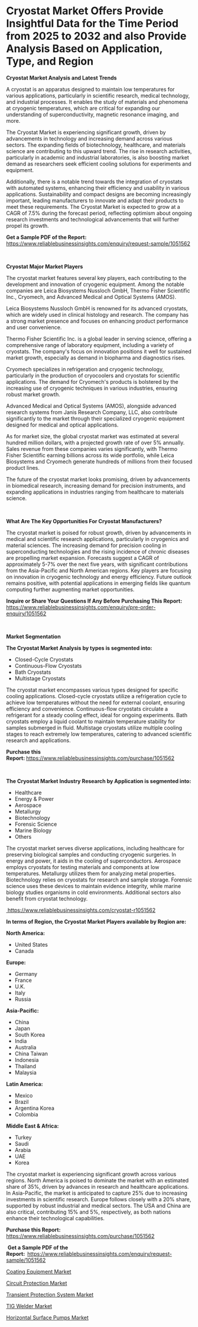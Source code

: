<p><h1>Cryostat Market Offers Provide Insightful Data for the Time Period from 2025 to 2032 and also Provide Analysis Based on Application, Type, and Region</h1></p><p><strong>Cryostat Market Analysis and Latest Trends</strong></p>
<p><p>A cryostat is an apparatus designed to maintain low temperatures for various applications, particularly in scientific research, medical technology, and industrial processes. It enables the study of materials and phenomena at cryogenic temperatures, which are critical for expanding our understanding of superconductivity, magnetic resonance imaging, and more.</p><p>The Cryostat Market is experiencing significant growth, driven by advancements in technology and increasing demand across various sectors. The expanding fields of biotechnology, healthcare, and materials science are contributing to this upward trend. The rise in research activities, particularly in academic and industrial laboratories, is also boosting market demand as researchers seek efficient cooling solutions for experiments and equipment.</p><p>Additionally, there is a notable trend towards the integration of cryostats with automated systems, enhancing their efficiency and usability in various applications. Sustainability and compact designs are becoming increasingly important, leading manufacturers to innovate and adapt their products to meet these requirements. The Cryostat Market is expected to grow at a CAGR of 7.5% during the forecast period, reflecting optimism about ongoing research investments and technological advancements that will further propel its growth.</p></p>
<p><strong>Get a Sample PDF of the Report:&nbsp;</strong> <a href="https://www.reliablebusinessinsights.com/enquiry/request-sample/1051562?utm_campaign=63&utm_medium=2&utm_source=Github&utm_content=ia&utm_term=20022025&utm_id=cryostat">https://www.reliablebusinessinsights.com/enquiry/request-sample/1051562</a></p>
<p>&nbsp;</p>
<p><strong>Cryostat Major Market Players</strong></p>
<p><p>The cryostat market features several key players, each contributing to the development and innovation of cryogenic equipment. Among the notable companies are Leica Biosystems Nussloch GmbH, Thermo Fisher Scientific Inc., Cryomech, and Advanced Medical and Optical Systems (AMOS). </p><p>Leica Biosystems Nussloch GmbH is renowned for its advanced cryostats, which are widely used in clinical histology and research. The company has a strong market presence and focuses on enhancing product performance and user convenience. </p><p>Thermo Fisher Scientific Inc. is a global leader in serving science, offering a comprehensive range of laboratory equipment, including a variety of cryostats. The company's focus on innovation positions it well for sustained market growth, especially as demand in biopharma and diagnostics rises.</p><p>Cryomech specializes in refrigeration and cryogenic technology, particularly in the production of cryocoolers and cryostats for scientific applications. The demand for Cryomech's products is bolstered by the increasing use of cryogenic techniques in various industries, ensuring robust market growth.</p><p>Advanced Medical and Optical Systems (AMOS), alongside advanced research systems from Janis Research Company, LLC, also contribute significantly to the market through their specialized cryogenic equipment designed for medical and optical applications.</p><p>As for market size, the global cryostat market was estimated at several hundred million dollars, with a projected growth rate of over 5% annually. Sales revenue from these companies varies significantly, with Thermo Fisher Scientific earning billions across its wide portfolio, while Leica Biosystems and Cryomech generate hundreds of millions from their focused product lines.</p><p>The future of the cryostat market looks promising, driven by advancements in biomedical research, increasing demand for precision instruments, and expanding applications in industries ranging from healthcare to materials science.</p></p>
<p>&nbsp;</p>
<p><strong>What Are The Key Opportunities For Cryostat Manufacturers?</strong></p>
<p><p>The cryostat market is poised for robust growth, driven by advancements in medical and scientific research applications, particularly in cryogenics and material sciences. The increasing demand for precision cooling in superconducting technologies and the rising incidence of chronic diseases are propelling market expansion. Forecasts suggest a CAGR of approximately 5-7% over the next five years, with significant contributions from the Asia-Pacific and North American regions. Key players are focusing on innovation in cryogenic technology and energy efficiency. Future outlook remains positive, with potential applications in emerging fields like quantum computing further augmenting market opportunities.</p></p>
<p><strong>Inquire or Share Your Questions If Any Before Purchasing This Report:</strong> <a href="https://www.reliablebusinessinsights.com/enquiry/pre-order-enquiry/1051562?utm_campaign=63&utm_medium=2&utm_source=Github&utm_content=ia&utm_term=20022025&utm_id=cryostat">https://www.reliablebusinessinsights.com/enquiry/pre-order-enquiry/1051562</a></p>
<p>&nbsp;</p>
<p><strong>Market Segmentation</strong></p>
<p><strong>The Cryostat Market Analysis by types is segmented into:</strong></p>
<p><ul><li>Closed-Cycle Cryostats</li><li>Continuous-Flow Cryostats</li><li>Bath Cryostats</li><li>Multistage Cryostats</li></ul></p>
<p><p>The cryostat market encompasses various types designed for specific cooling applications. Closed-cycle cryostats utilize a refrigeration cycle to achieve low temperatures without the need for external coolant, ensuring efficiency and convenience. Continuous-flow cryostats circulate a refrigerant for a steady cooling effect, ideal for ongoing experiments. Bath cryostats employ a liquid coolant to maintain temperature stability for samples submerged in fluid. Multistage cryostats utilize multiple cooling stages to reach extremely low temperatures, catering to advanced scientific research and applications.</p></p>
<p><strong>Purchase this Report:&nbsp;</strong><a href="https://www.reliablebusinessinsights.com/purchase/1051562?utm_campaign=63&utm_medium=2&utm_source=Github&utm_content=ia&utm_term=20022025&utm_id=cryostat">https://www.reliablebusinessinsights.com/purchase/1051562</a></p>
<p>&nbsp;</p>
<p><strong>The Cryostat Market Industry Research by Application is segmented into:</strong></p>
<p><ul><li>Healthcare</li><li>Energy & Power</li><li>Aerospace</li><li>Metallurgy</li><li>Biotechnology</li><li>Forensic Science</li><li>Marine Biology</li><li>Others</li></ul></p>
<p><p>The cryostat market serves diverse applications, including healthcare for preserving biological samples and conducting cryogenic surgeries. In energy and power, it aids in the cooling of superconductors. Aerospace employs cryostats for testing materials and components at low temperatures. Metallurgy utilizes them for analyzing metal properties. Biotechnology relies on cryostats for research and sample storage. Forensic science uses these devices to maintain evidence integrity, while marine biology studies organisms in cold environments. Additional sectors also benefit from cryostat technology.</p></p>
<p><a href="https://www.reliablebusinessinsights.com/cryostat-r1051562?utm_campaign=63&utm_medium=2&utm_source=Github&utm_content=ia&utm_term=20022025&utm_id=cryostat">&nbsp;https://www.reliablebusinessinsights.com/cryostat-r1051562</a></p>
<p><strong>In terms of Region, the Cryostat Market Players available by Region are:</strong></p>
<p>
    <p> <strong> North America: </strong>
        <ul>
            <li>United States</li>
            <li>Canada</li>
        </ul>
        </p> 
    <p> <strong> Europe: </strong>
        <ul>
            <li>Germany</li>
            <li>France</li>
            <li>U.K.</li>
            <li>Italy</li>
            <li>Russia</li>
        </ul>
        </p> 
    <p> <strong> Asia-Pacific: </strong>
        <ul>
            <li>China</li>
            <li>Japan</li>
            <li>South Korea</li>
            <li>India</li>
            <li>Australia</li>
            <li>China Taiwan</li>
            <li>Indonesia</li>
            <li>Thailand</li>
            <li>Malaysia</li>
        </ul>
        </p> 
    <p> <strong> Latin America: </strong>
        <ul>
            <li>Mexico</li>
            <li>Brazil</li>
            <li>Argentina Korea</li>
            <li>Colombia</li>
        </ul>
        </p> 
    <p> <strong> Middle East & Africa: </strong>
        <ul>
            <li>Turkey</li>
            <li>Saudi</li>
            <li>Arabia</li>
            <li>UAE</li>
            <li>Korea</li>
        </ul>
    </p>
    </p>
<p><p>The cryostat market is experiencing significant growth across various regions. North America is poised to dominate the market with an estimated share of 35%, driven by advances in research and healthcare applications. In Asia-Pacific, the market is anticipated to capture 25% due to increasing investments in scientific research. Europe follows closely with a 20% share, supported by robust industrial and medical sectors. The USA and China are also critical, contributing 15% and 5%, respectively, as both nations enhance their technological capabilities.</p></p>
<p><strong>Purchase this Report: </strong><a href="https://www.reliablebusinessinsights.com/purchase/1051562?utm_campaign=63&utm_medium=2&utm_source=Github&utm_content=ia&utm_term=20022025&utm_id=cryostat">https://www.reliablebusinessinsights.com/purchase/1051562</a></p>
<p>&nbsp;<strong>Get a Sample PDF of the Report:&nbsp;&nbsp;</strong><a href="https://www.reliablebusinessinsights.com/enquiry/request-sample/1051562?utm_campaign=63&utm_medium=2&utm_source=Github&utm_content=ia&utm_term=20022025&utm_id=cryostat">https://www.reliablebusinessinsights.com/enquiry/request-sample/1051562</a></p>
<p><strong></strong></p>
<p><p><a href="https://github.com/armsinwan/Market-Research-Report-List-1/blob/main/coating-equipment-market.md?utm_campaign=63&utm_medium=2&utm_source=Github&utm_content=ia&utm_term=20022025&utm_id=cryostat">Coating Equipment Market</a></p><p><a href="https://github.com/biyajausenik/Market-Research-Report-List-1/blob/main/circuit-protection-market.md?utm_campaign=63&utm_medium=2&utm_source=Github&utm_content=ia&utm_term=20022025&utm_id=cryostat">Circuit Protection Market</a></p><p><a href="https://github.com/muvdibezuh/Market-Research-Report-List-1/blob/main/transient-protection-system-market.md?utm_campaign=63&utm_medium=2&utm_source=Github&utm_content=ia&utm_term=20022025&utm_id=cryostat">Transient Protection System Market</a></p><p><a href="https://github.com/dailyspunj47/Market-Research-Report-List-1/blob/main/tig-welder-market.md?utm_campaign=63&utm_medium=2&utm_source=Github&utm_content=ia&utm_term=20022025&utm_id=cryostat">TIG Welder Market</a></p><p><a href="https://github.com/momossidram/Market-Research-Report-List-1/blob/main/horizontal-surface-pumps-market.md?utm_campaign=63&utm_medium=2&utm_source=Github&utm_content=ia&utm_term=20022025&utm_id=cryostat">Horizontal Surface Pumps Market</a></p></p>